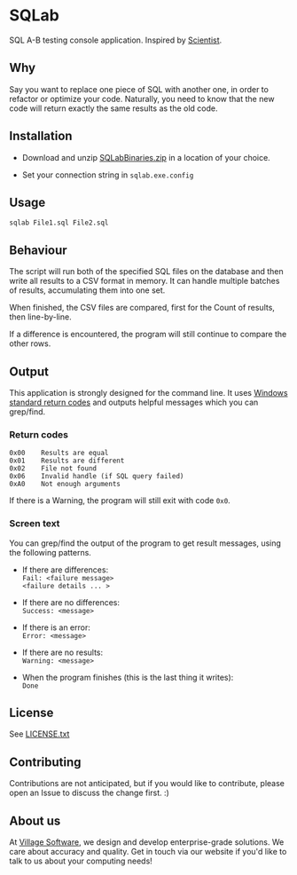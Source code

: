 # SQLab

SQL A-B testing console application. Inspired by [Scientist][sci].


## Why

Say you want to replace one piece of SQL with another one, in order to refactor or optimize your code. Naturally, you need to know that the new code will return exactly the same results as the old code.


## Installation

 * Download and unzip [SQLabBinaries.zip](./SQLabBinaries.zip) in a location of your choice.

 * Set your connection string in `sqlab.exe.config`


## Usage

	sqlab File1.sql File2.sql

	
## Behaviour

The script will run both of the specified SQL files on the database and then write all results to a CSV format in memory. It can handle multiple batches of results, accumulating them into one set.

When finished, the CSV files are compared, first for the Count of results, then line-by-line.

If a difference is encountered, the program will still continue to compare the other rows.


## Output

This application is strongly designed for the command line. It uses [Windows standard return codes][codes] and outputs helpful messages which you can grep/find.


### Return codes

	0x00	Results are equal
	0x01	Results are different
	0x02 	File not found
	0x06	Invalid handle (if SQL query failed)
	0xA0	Not enough arguments

If there is a Warning, the program will still exit with code `0x0`.
	
### Screen text

You can grep/find the output of the program to get result messages, using the following patterns.

 *	If there are differences:  
	`Fail: <failure message>`  
	`<failure details ... >`  
	
 * 	If there are no differences:  
	`Success: <message>`  
	
 *	If there is an error:  
	`Error: <message>`  
	
 *	If there are no results:  
	`Warning: <message>`  
	
 *	When the program finishes (this is the last thing it writes):  
	`Done`  


## License

See [LICENSE.txt](./LICENSE.txt)


## Contributing

Contributions are not anticipated, but if you would like to contribute, please open an Issue to discuss the change first. :)

## About us

At [Village Software][vs], we design and develop enterprise-grade solutions. We care about accuracy and quality. Get in touch via our website if you'd like to talk to us about your computing needs!


[sci]: https://github.com/github/scientist
[codes]: https://msdn.microsoft.com/en-gb/library/ms681382.aspx
[vs]: http://villagesoftware.co.uk

